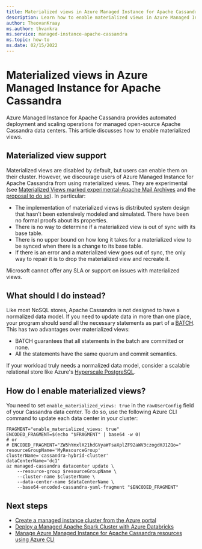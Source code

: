 ```yaml
---
title: Materialized views in Azure Managed Instance for Apache Cassandra
description: Learn how to enable materialized views in Azure Managed Instance for Apache Cassandra.
author: TheovanKraay
ms.author: thvankra
ms.service: managed-instance-apache-cassandra
ms.topic: how-to
ms.date: 02/15/2022
---
```


# Materialized views in Azure Managed Instance for Apache Cassandra

Azure Managed Instance for Apache Cassandra provides automated deployment and scaling operations for managed open-source Apache Cassandra data centers. This article discusses how to enable materialized views. 

## Materialized view support
Materialized views are disabled by default, but users can enable them on their cluster. However, we discourage users of Azure Managed Instance for Apache Cassandra from using materialized views. They are experimental (see
[Materialized Views marked experimental-Apache Mail Archives](https://lists.apache.org/thread/o5bk8xyxyl6k3sjf7kkblqw52gm5s9mp) and the [proposal to do so](https://www.mail-archive.com/dev@cassandra.apache.org/msg11516.html)). In particular:

- The implementation of materialized views is distributed system design that
  hasn’t been extensively modeled and simulated. There have been no formal
  proofs about its properties.
- There is no way to determine if a materialized view is out of sync with its
  base table.
- There is no upper bound on how long it takes for a materialized view to be
  synced when there is a change to its base table.
- If there is an error and a materialized view goes out of sync, the only way to
  repair it is to drop the materialized view and recreate it. 

Microsoft cannot offer any SLA or support on issues with materialized views.

## What should I do instead?
Like most NoSQL stores, Apache Cassandra is not designed to have a normalized data model. If you need to update data in more than one place, your program should send all the necessary statements as part of a [BATCH](https://cassandra.apache.org/doc/trunk/cassandra/cql/dml.html#batch_statement). This has two advantages over materialized views:

- BATCH guarantees that all statements in the batch are committed or none.
- All the statements have the same quorum and commit semantics.

If your workload truly needs a normalized data model, consider a scalable relational store like Azure's [Hyperscale PostgreSQL](/azure/postgresql/hyperscale/).

## How do I enable materialized views?
You need to set `enable_materialized_views: true` in the `rawUserConfig` field of your Cassandra data center. To do so, use the following Azure CLI command to update each data center in your cluster:

```azurecli-interactive
FRAGMENT="enable_materialized_views: true"
ENCODED_FRAGMENT=$(echo "$FRAGMENT" | base64 -w 0)
# or
# ENCODED_FRAGMENT="ZW5hYmxlX21hdGVyaWFsaXplZF92aWV3czogdHJ1ZQo="
resourceGroupName='MyResourceGroup'
clusterName='cassandra-hybrid-cluster'
dataCenterName='dc1'
az managed-cassandra datacenter update \
    --resource-group $resourceGroupName \
	--cluster-name $clusterName \
	--data-center-name $dataCenterName \
	--base64-encoded-cassandra-yaml-fragment "$ENCODED_FRAGMENT"
```

## Next steps

* [Create a managed instance cluster from the Azure portal](create-cluster-portal.md)
* [Deploy a Managed Apache Spark Cluster with Azure Databricks](deploy-cluster-databricks.md)
* [Manage Azure Managed Instance for Apache Cassandra resources using Azure CLI](manage-resources-cli.md)
